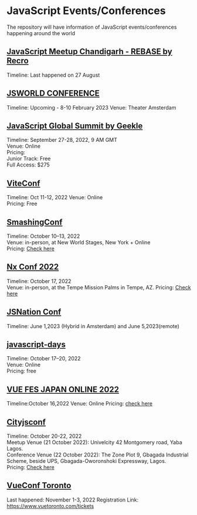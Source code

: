 # JavaScript Events/Conferences
The repository will have information of JavaScript events/conferences happening around the world



## [JavaScript Meetup Chandigarh - REBASE by Recro](https://recro.io/JavaScript-Summit)  
Timeline: Last happened on 27 August

## [JSWORLD CONFERENCE](https://jsworldconference.com/)

Timeline: Upcoming - 8-10 February 2023
Venue: Theater Amsterdam

## [JavaScript Global Summit by Geekle](https://events.geekle.us/js/)
Timeline: September 27-28, 2022, 9 AM GMT  
Venue: Online  
Pricing:  
Junior Track: Free  
Full Access: $275  


## [ViteConf](https://viteconf.org/) 
Timeline: Oct 11-12, 2022
Venue: Online  
Pricing: Free


## [SmashingConf](https://smashingconf.com/ny-2022) 
Timeline: October 10–13, 2022  
Venue: in-person, at New World Stages, New York + Online  
Pricing: [Check here](https://smashingconf.com/ny-2022/registration) 


## [Nx Conf 2022](https://nx.dev/conf) 
Timeline: October 17, 2022  
Venue: in-person, at the Tempe Mission Palms in Tempe, AZ. 
Pricing: [Check here](https://ti.to/nx-conf/nx-conf-2022?utm_source=nxdev) 

##  [JSNation Conf](https://jsnation.com) 
Timeline: June 1,2023 (Hybrid in Amsterdam) and June 5,2023(remote) 



## [javascript-days](https://javascript-days.de/berlin) 
Timeline: October 17–20, 2022  
Venue:  Online  
Pricing: free


## [VUE FES JAPAN ONLINE 2022](https://dev.events/conferences/vue-fes-japan-online-online-9-2022)
Timeline:October 16,2022
Venue: Online
Pricing: [check here](shorturl.at/gvJU3)

## [Cityjsconf](https://cityjsconf.org/) 
Timeline: October 20-22, 2022  
Meetup Venue (21 October 2022): Univelcity 42 Montgomery road, Yaba Lagos.  
Conference Venue (22 October 2022): The Zone Plot 9, Gbagada Industrial Scheme, beside UPS, Gbagada-Oworonshoki Expressway, Lagos.  
Pricing: [Check here](shorturl.at/cEUY6)

## [VueConf Toronto](https://www.vuetoronto.com/)
Last happened: November 1-3, 2022
Registration Link: https://www.vuetoronto.com/tickets


